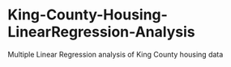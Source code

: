 # King-County-Housing-LinearRegression-Analysis
Multiple Linear Regression analysis of King County housing data
